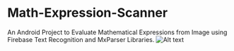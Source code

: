 # Math-Expression-Scanner
An Android Project to Evaluate Mathematical Expressions from Image using Firebase Text Recognition and MxParser Libraries.
![Alt text]("C:\Users\saila\OneDrive\Desktop\Example1.jpg")
